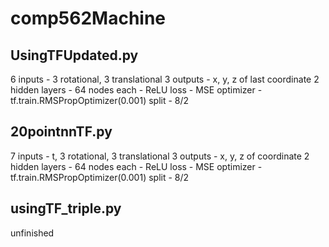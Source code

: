 # comp562Machine



## UsingTFUpdated.py
6 inputs - 3 rotational, 3 translational
3 outputs - x, y, z of last coordinate
2 hidden layers - 64 nodes each - ReLU
loss - MSE
optimizer - tf.train.RMSPropOptimizer(0.001)
split - 8/2

## 20pointnnTF.py
7 inputs - t, 3 rotational, 3 translational
3 outputs - x, y, z of coordinate
2 hidden layers - 64 nodes each - ReLU
loss - MSE
optimizer - tf.train.RMSPropOptimizer(0.001)
split - 8/2

## usingTF_triple.py
unfinished